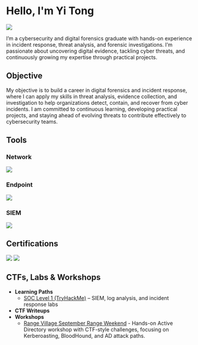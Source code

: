# Hello, I'm Yi Tong
<a href="https://www.linkedin.com/in/tanyitong/"><img src="https://img.shields.io/badge/-LinkedIn-0072b1?&style=for-the-badge&logo=linkedin&logoColor=white" /></a>

I’m a cybersecurity and digital forensics graduate with hands-on experience in incident response, threat analysis, and forensic investigations. I’m passionate about uncovering digital evidence, tackling cyber threats, and continuously growing my expertise through practical projects.

## Objective
My objective is to build a career in digital forensics and incident response, where I can apply my skills in threat analysis, evidence collection, and investigation to help organizations detect, contain, and recover from cyber incidents. I am committed to continuous learning, developing practical projects, and staying ahead of evolving threats to contribute effectively to cybersecurity teams.

## Tools

### Network
<div>
    <img src="https://img.shields.io/badge/-Wireshark-1679A7?&style=for-the-badge&logo=Wireshark&logoColor=white" />
</div>

### Endpoint
<div>
    <img src="https://img.shields.io/badge/Symantec%20Endpoint%20Protection-4B275F?&style=for-the-badge&logo=Symantec&logoColor=white" />
</div>

### SIEM
<div>
    <img src="https://img.shields.io/badge/-Splunk-000000?&style=for-the-badge&logo=Splunk&logoColor=white" />
</div>

## Certifications
<div>
  <img src="https://img.shields.io/badge/Professional%20Scrum%20Master%20I-000080?&style=for-the-badge&logo=scrumalliance&logoColor=white" />
  <img src="https://img.shields.io/badge/Security%2B%20(Expected%20Oct%202025)-FF0000?&style=for-the-badge&logo=CompTIA&logoColor=white" />
</div>

## CTFs, Labs & Workshops
- **Learning Paths**
  - [SOC Level 1 (TryHackMe)](https://google.com) – SIEM, log analysis, and incident response labs  
- **CTF Writeups**
- **Workshops**
  - [Range Village September Range Weekend](https://github.com/DelphineTan/Workshops/tree/main/Range%20Village%20-%20September%20Range%20Weekend) - Hands-on Active Directory workshop with CTF-style challenges, focusing on Kerberoasting, BloodHound, and AD attack paths.
